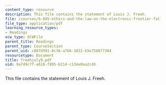 ```yaml
---
content_type: resource
description: This file contains the statement of Louis J. Freeh.
file: /courses/6-805-ethics-and-the-law-on-the-electronic-frontier-fall-2005/9a749c7fa618f895b214c134e0aa2c45_freehjuly9.pdf
file_type: application/pdf
learning_resource_types:
- Readings
ocw_type: OCWFile
parent_title: Readings
parent_type: CourseSection
parent_uid: c807d991-0c36-a7b6-1022-b5e758877384
resourcetype: Document
title: freehjuly9.pdf
uid: 9a749c7f-a618-f895-b214-c134e0aa2c45
---
```

This file contains the statement of Louis J. Freeh.

